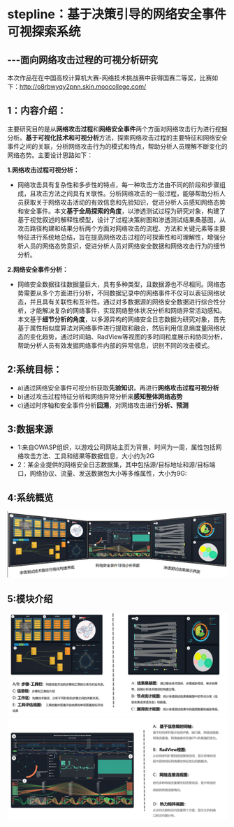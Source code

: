 # stepline：基于决策引导的网络安全事件可视探索系统
  ## ---面向网络攻击过程的可视分析研究
                   


  本次作品在在中国高校计算机大赛-网络技术挑战赛中获得国赛二等奖，比赛如下：http://o8rbwyqy2pnn.skin.moocollege.com/
  
## 1：内容介绍：
  主要研究目的是从**网络攻击过程**和**网络安全事件**两个方面对网络攻击行为进行挖掘分析。**基于可视化技术和可视分析**方法，探索网络攻击过程的主要特征和网络安全事件之间的关联，分析网络攻击行为的模式和特点，帮助分析人员理解不断变化的网络态势。主要设计思路如下：
  
  **1.网络攻击过程可视分析：**
  - 网络攻击具有复杂性和多步性的特点，每一种攻击方法由不同的阶段和步骤组成，且攻击方法之间具有关联性。分析网络攻击的一般过程，能够帮助分析人员获取关于网络攻击活动的有效信息和先验知识，促进分析人员感知网络态势和安全事件。本文**基于全局探索的角度**，以渗透测试过程为研究对象，构建了基于视觉叙述的解释性模型，设计了过程决策树图和渗透测试结果桑基图，从攻击路径构建和结果分析两个方面对网络攻击的流程、方法和关键元素等主要特征进行系统地总结，旨在提高网络攻击过程的可探索性和可理解性，增强分析人员的网络态势意识，促进分析人员对网络安全数据和网络攻击行为的细节分析。
  
 **2.网络安全事件分析：**
 - 网络安全数据往往数据量巨大，具有多种类型，且数据源也不尽相同。网络态势需要从多个方面进行分析，不同数据记录中的网络事件不仅可以表征网络状态，并且具有关联性和互补性。通过对多数据源的网络安全数据进行综合性分析，才能解决复杂的网络事件，实现网络整体状况分析和网络异常活动感知。本文基于**细节分析的角度**，以多源异构的网络安全日志数据为研究对象，首先基于属性相似度算法对网络事件进行提取和融合，然后利用信息熵度量网络状态的变化趋势，通过时间轴、RadView等视图的多时间粒度展示和协同分析，帮助分析人员有效发掘网络事件内部的异常信息，识别不同的攻击模式。

## 2:系统目标：
  - a)通过网络安全事件可视分析获取**先验知识**，再进行**网络攻击过程可视分析**
  - b)通过攻击过程特征分析和网络异常分析来**感知整体网络态势**
  - c)通过时序轴和安全事件分析**回溯**，对网络攻击进行**分析、预测**
## 3:数据来源
  - 1:来自OWASP组织，以游戏公司网站主页为背景，时间为一周，属性包括网络攻击方法、工具和结果等数据信息，大小约为2G
  - 2：某企业提供的网络安全日志数据集，其中包括源/目标地址和源/目标端口，网络协议、流量、发送数据包大小等多维属性，大小为9G:

## 4:系统概览
![系统概览](https://github.com/zzhongying/stepline/blob/fdad04541ca738685768f8ff3d037f9b9cd420a0/image/%E7%B3%BB%E7%BB%9F%E6%A6%82%E8%A7%88.png)


## 5:模块介绍
![模块1](https://github.com/zzhongying/stepline/blob/fdad04541ca738685768f8ff3d037f9b9cd420a0/image/%E6%A8%A1%E5%9D%97%E4%BB%8B%E7%BB%8D.png)
![模块2](https://github.com/zzhongying/stepline/blob/fdad04541ca738685768f8ff3d037f9b9cd420a0/image/%E6%A8%A1%E5%9D%97%E4%BB%8B%E7%BB%8D2.png)





